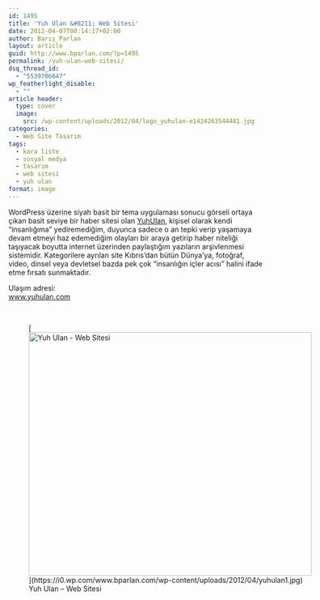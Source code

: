 ```yaml
---
id: 1495
title: 'Yuh Ulan &#8211; Web Sitesi'
date: 2012-04-07T00:14:17+02:00
author: Barış Parlan
layout: article
guid: http://www.bparlan.com/?p=1495
permalink: /yuh-ulan-web-sitesi/
dsq_thread_id:
  - "5539706647"
wp_featherlight_disable:
  - ""
article header:
  type: cover
  image:
    src: /wp-content/uploads/2012/04/logo_yuhulan-e1424263544481.jpg
categories:
  - Web Site Tasarım
tags:
  - kara liste
  - sosyal medya
  - tasarım
  - web sitesi
  - yuh ulan
format: image
---
```


WordPress üzerine siyah basit bir tema uygulaması sonucu görseli ortaya çıkan basit seviye bir haber sitesi olan <a title="Yuh Ulan" href="http://www.yuhulan.com" target="_blank" rel="noopener">YuhUlan</a>, kişisel olarak kendi &#8220;insanlığıma&#8221; yediremediğim, duyunca sadece o an tepki verip yaşamaya devam etmeyi haz edemediğim olayları bir araya getirip haber niteliği taşıyacak boyutta internet üzerinden paylaştığım yazıların arşivlenmesi sistemidir. Kategorilere ayrılan site Kıbrıs&#8217;dan bütün Dünya&#8217;ya, fotoğraf, video, dinsel veya devletsel bazda pek çok &#8220;insanlığın içler acısı&#8221; halini ifade etme fırsatı sunmaktadır.

Ulaşım adresi:  
<a title="Yuh Ulan" href="http://www.yuhulan.com" target="_blank" rel="noopener">www.yuhulan.com</a>

&nbsp;

<figure id="attachment_1500" aria-describedby="caption-attachment-1500" style="width: 560px" class="wp-caption aligncenter">[<img class="wp-image-1500" title="yuhulan1" src="https://i0.wp.com/www.bparlan.com/wp-content/uploads/2012/04/yuhulan1.jpg?resize=560%2C481" alt="Yuh Ulan - Web Sitesi" width="560" height="481" srcset="https://i0.wp.com/www.bparlan.com/wp-content/uploads/2012/04/yuhulan1.jpg?w=894 894w, https://i0.wp.com/www.bparlan.com/wp-content/uploads/2012/04/yuhulan1.jpg?resize=300%2C258 300w, https://i0.wp.com/www.bparlan.com/wp-content/uploads/2012/04/yuhulan1.jpg?resize=768%2C661 768w, https://i0.wp.com/www.bparlan.com/wp-content/uploads/2012/04/yuhulan1.jpg?resize=581%2C500 581w" sizes="(max-width: 560px) 100vw, 560px" data-recalc-dims="1" />](https://i0.wp.com/www.bparlan.com/wp-content/uploads/2012/04/yuhulan1.jpg)<figcaption id="caption-attachment-1500" class="wp-caption-text">Yuh Ulan &#8211; Web Sitesi</figcaption></figure>

<p style="text-align: center;">
  <div class="ttr_end">
  </div>